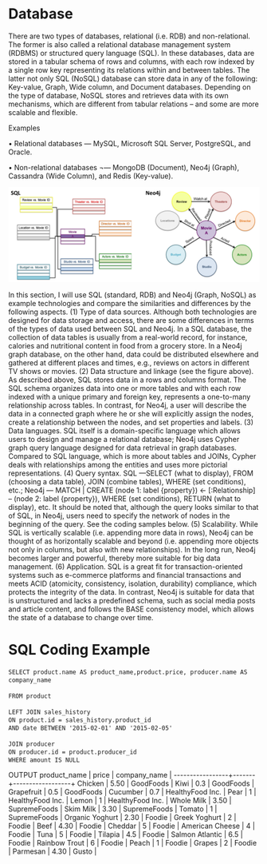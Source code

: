 # Database
There are two types of databases, relational (i.e. RDB) and non-relational. The former is also called a relational database management system (RDBMS) or structured query language (SQL). In these databases, data are stored in a tabular schema of rows and columns, with each row indexed by a single row key representing its relations within and between tables. The latter not only SQL (NoSQL) database can store data in any of the following: Key-value, Graph, Wide column, and Document databases. Depending on the type of database, NoSQL stores and retrieves data with its own mechanisms, which are different from tabular relations – and some are more scalable and flexible.    

Examples 

•	Relational databases — MySQL, Microsoft SQL Server, PostgreSQL, and Oracle.

•	Non-relational databases ¬— MongoDB (Document), Neo4j (Graph), Cassandra (Wide Column), and Redis (Key-value).

![dpic](dpic.png)

In this section, I will use SQL (standard, RDB) and Neo4j (Graph, NoSQL) as example technologies and compare the similarities and differences by the following aspects. (1) Type of data sources. Although both technologies are designed for data storage and access, there are some differences in terms of the types of data used between SQL and Neo4j. In a SQL database, the collection of data tables is usually from a real-world record, for instance, calories and nutritional content in food from a grocery store. In a Neo4j graph database, on the other hand, data could be distributed elsewhere and gathered at different places and times, e.g., reviews on actors in different TV shows or movies. (2) Data structure and linkage (see the figure above). As described above, SQL stores data in a rows and columns format. The SQL schema organizes data into one or more tables and with each row indexed with a unique primary and foreign key, represents a one-to-many relationship across tables. In contrast, for Neo4j, a user will describe the data in a connected graph where he or she will explicitly assign the nodes, create a relationship between the nodes, and set properties and labels. (3) Data languages. SQL itself is a domain-specific language which allows users to design and manage a relational database; Neo4j uses Cypher graph query language designed for data retrieval in graph databases. Compared to SQL language, which is more about tables and JOINs, Cypher deals with relationships among the entities and uses more pictorial representations. (4) Query syntax. SQL —SELECT (what to display), FROM (choosing a data table), JOIN (combine tables), WHERE (set conditions), etc.; Neo4j — MATCH | CREATE (node 1: label {property}) <- [:Relationship] – (node 2: label {property}), WHERE (set conditions), RETURN (what to display), etc. It should be noted that, although the query looks similar to that of SQL, in Neo4j, users need to specify the network of nodes in the beginning of the query. See the coding samples below. (5) Scalability. While SQL is vertically scalable (i.e. appending more data in rows), Neo4j can be thought of as horizontally scalable and beyond (i.e. appending more objects not only in columns, but also with new relationships). In the long run, Neo4j becomes larger and powerful, thereby more suitable for big data management. (6) Application. SQL is a great fit for transaction-oriented systems such as e-commerce platforms and financial transactions and meets ACID (atomicity, consistency, isolation, durability) compliance, which protects the integrity of the data. In contrast, Neo4j is suitable for data that is unstructured and lacks a predefined schema, such as social media posts and article content, and follows the BASE consistency model, which allows the state of a database to change over time.  

# SQL Coding Example
```
SELECT product.name AS product_name,product.price, producer.name AS company_name

FROM product

LEFT JOIN sales_history
ON product.id = sales_history.product_id
AND date BETWEEN '2015-02-01' AND '2015-02-05'

JOIN producer 
ON producer.id = product.producer_id
WHERE amount IS NULL

```

OUTPUT
  product_name   | price |   company_name   |
-----------------+-------+------------------+
 Chicken         |  5.50 | GoodFoods        |
 Kiwi            |   0.3 | GoodFoods        |
 Grapefruit      |   0.5 | GoodFoods        |
 Cucumber        |   0.7 | HealthyFood Inc. |
 Pear            |     1 | HealthyFood Inc. |
 Lemon           |     1 | HealthyFood Inc. |
 Whole Milk      |  3.50 | SupremeFoods     |
 Skim Milk       |  3.30 | SupremeFoods     |
 Tomato          |     1 | SupremeFoods     |
 Organic Yoghurt |  2.30 | Foodie           |
 Greek Yoghurt   |     2 | Foodie           |
 Beef            |  4.30 | Foodie           |
 Cheddar         |     5 | Foodie           |
 American Cheese |     4 | Foodie           |
 Tuna            |     5 | Foodie           |
 Tilapia         |   4.5 | Foodie           |
 Salmon Atlantic |   6.5 | Foodie           |
 Rainbow Trout   |     6 | Foodie           |
 Peach           |     1 | Foodie           |
 Grapes          |     2 | Foodie           |
 Parmesan        |  4.30 | Gusto            |



